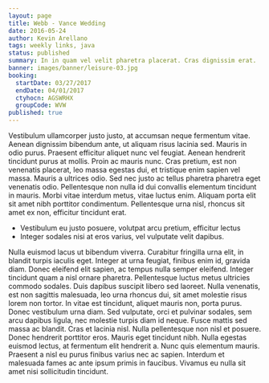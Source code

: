 ```yaml
---
layout: page
title: Webb - Vance Wedding
date: 2016-05-24
author: Kevin Arellano
tags: weekly links, java
status: published
summary: In in quam vel velit pharetra placerat. Cras dignissim erat.
banner: images/banner/leisure-03.jpg
booking:
  startDate: 03/27/2017
  endDate: 04/01/2017
  ctyhocn: AGSWRHX
  groupCode: WVW
published: true
---
```

Vestibulum ullamcorper justo justo, at accumsan neque fermentum vitae. Aenean dignissim bibendum ante, ut aliquam risus lacinia sed. Mauris in odio purus. Praesent efficitur aliquet nunc vel feugiat. Aenean hendrerit tincidunt purus at mollis. Proin ac mauris nunc. Cras pretium, est non venenatis placerat, leo massa egestas dui, et tristique enim sapien vel massa. Mauris a ultrices odio. Sed nec justo ac tellus pharetra pharetra eget venenatis odio. Pellentesque non nulla id dui convallis elementum tincidunt in mauris. Morbi vitae interdum metus, vitae luctus enim. Aliquam porta elit sit amet nibh porttitor condimentum. Pellentesque urna nisl, rhoncus sit amet ex non, efficitur tincidunt erat.

* Vestibulum eu justo posuere, volutpat arcu pretium, efficitur lectus
* Integer sodales nisi at eros varius, vel vulputate velit dapibus.

Nulla euismod lacus ut bibendum viverra. Curabitur fringilla urna elit, in blandit turpis iaculis eget. Integer at urna feugiat, finibus enim id, gravida diam. Donec eleifend elit sapien, ac tempus nulla semper eleifend. Integer tincidunt quam a nisl ornare pharetra. Pellentesque luctus metus ultricies commodo sodales. Duis dapibus suscipit libero sed laoreet. Nulla venenatis, est non sagittis malesuada, leo urna rhoncus dui, sit amet molestie risus lorem non tortor. In vitae est tincidunt, aliquet mauris non, porta purus. Donec vestibulum urna diam. Sed vulputate, orci et pulvinar sodales, sem arcu dapibus ligula, nec molestie turpis diam id neque.
Fusce mattis sed massa ac blandit. Cras et lacinia nisl. Nulla pellentesque non nisl et posuere. Donec hendrerit porttitor eros. Mauris eget tincidunt nibh. Nulla egestas euismod lectus, at fermentum elit hendrerit a. Nunc quis elementum mauris. Praesent a nisl eu purus finibus varius nec ac sapien. Interdum et malesuada fames ac ante ipsum primis in faucibus. Vivamus eu nulla sit amet nisi sollicitudin tincidunt.
